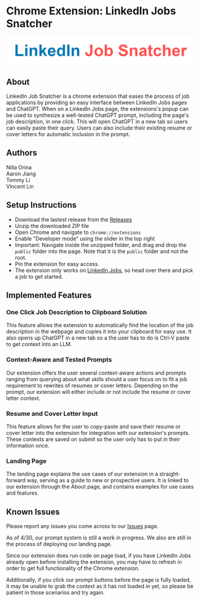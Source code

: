 # Chrome Extension: LinkedIn Jobs Snatcher

![LinkedIn Job Snatcher Logo](public/images/logo.png)

## About
LinkedIn Job Snatcher is a chrome extension that eases the process of job applications by providing an easy interface between LinkedIn Jobs pages and ChatGPT. When on a LinkedIn Jobs page, the extensions's popup can be used to synthesize a well-tested ChatGPT prompt, including the page's job description, in one click. This will open ChatGPT in a new tab so users can easily paste their query. Users can also include their existing resume or cover letters for automatic inclusion in the prompt. 

## Authors
Nilla Orina  
Aaron Jiang  
Tommy Li  
Vincent Lin  

## Setup Instructions

- Download the lastest release from the [Releases](https://github.com/nilla-moige/chrome-extension-linkedIn-job-snatcher/releases/)
- Unzip the downloaded ZIP file
- Open Chrome and navigate to `chrome://extensions`
- Enable "Developer mode" using the slider in the top right
- Important: Navigate inside the unzipped folder, and drag and drop the `public` folder into the page. Note that it is the `public` folder and not the root.
- Pin the extension for easy access.
- The extension only works on [LinkedIn Jobs](https://www.linkedin.com/jobs/), so head over there and pick a job to get started.

## Implemented Features

### One Click Job Description to Clipboard Solution
This feature allows the extension to automatically find the location of the job description in the webpage and copies it into your clipboard for easy use. It also opens up ChatGPT in a new tab so a the user has to do is Ctrl-V paste to get context into an LLM.

### Context-Aware and Tested Prompts
Our extension offers the user several context-aware actions and prompts ranging from querying about what skills should a user focus on to fit a job requirement to rewrites of resumes or cover letters. Depending on the prompt, our extension will either include or not include the resume or cover letter context.

### Resume and Cover Letter Input
This feature allows for the user to copy-paste and save their resume or cover letter into the extension for integration with our extension's prompts. These contexts are saved on submit so the user only has to put in their information once.

### Landing Page
The landing page explains the use cases of our extension in a straight-forward way, serving as a guide to new or prospective users. It is linked to our extension through the About page, and contains examples for use cases and features.


## Known Issues

Please report any issues you come across to our [Issues](https://github.com/nilla-moige/chrome-extension-linkedIn-job-snatcher/issues) page. 

As of 4/30, our prompt system is still a work in progress. We also are still in the process of deploying our landing page.

Since our extension does run code on page load, if you have LinkedIn Jobs already open before installing the extension, you may have to refresh in order to get full functionality of the Chrome extension.

Additionally, if you click our prompt buttons before the page is fully loaded, it may be unable to grab the context as it has not loaded in yet, so please be patient in those scenarios and try again.